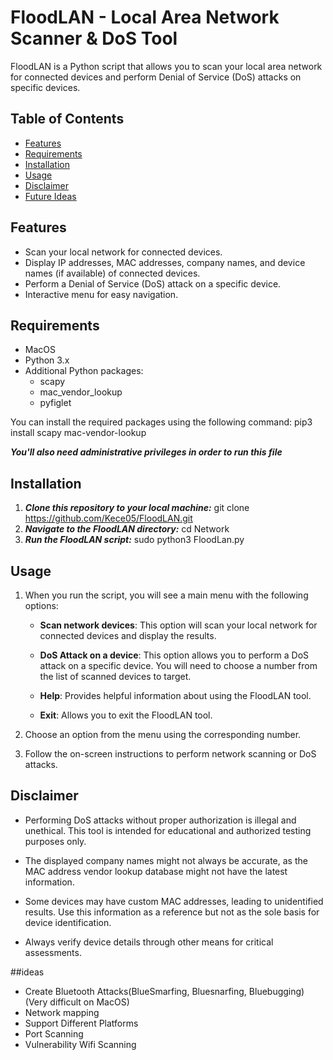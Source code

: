 # FloodLAN - Local Area Network Scanner & DoS Tool

FloodLAN is a Python script that allows you to scan your local area network for connected devices and perform Denial of Service (DoS) attacks on specific devices.

## Table of Contents

- [Features](#features)
- [Requirements](#requirements)
- [Installation](#installation)
- [Usage](#usage)
- [Disclaimer](#disclaimer)
- [Future Ideas](#ideas)

## Features

- Scan your local network for connected devices.
- Display IP addresses, MAC addresses, company names, and device names (if available) of connected devices.
- Perform a Denial of Service (DoS) attack on a specific device.
- Interactive menu for easy navigation.

## Requirements
- MacOS
- Python 3.x
- Additional Python packages:
  - scapy
  - mac_vendor_lookup
  - pyfiglet

You can install the required packages using the following command:
  pip3 install scapy mac-vendor-lookup
  
***You'll also need administrative privileges in order to run this file***

## Installation

1. ***Clone this repository to your local machine:*** git clone https://github.com/Kece05/FloodLAN.git
3. ***Navigate to the FloodLAN directory:*** cd Network
5. ***Run the FloodLAN script:*** sudo python3 FloodLan.py


## Usage

1. When you run the script, you will see a main menu with the following options:

   - **Scan network devices**: This option will scan your local network for connected devices and display the results.

   - **DoS Attack on a device**: This option allows you to perform a DoS attack on a specific device. You will need to choose a number from the list of scanned devices to target.

   - **Help**: Provides helpful information about using the FloodLAN tool.

   - **Exit**: Allows you to exit the FloodLAN tool.

2. Choose an option from the menu using the corresponding number.

3. Follow the on-screen instructions to perform network scanning or DoS attacks.

## Disclaimer

- Performing DoS attacks without proper authorization is illegal and unethical. This tool is intended for educational and authorized testing purposes only.

- The displayed company names might not always be accurate, as the MAC address vendor lookup database might not have the latest information.

- Some devices may have custom MAC addresses, leading to unidentified results. Use this information as a reference but not as the sole basis for device identification.

- Always verify device details through other means for critical assessments.

##ideas
- Create Bluetooth Attacks(BlueSmarfing, Bluesnarfing, Bluebugging)(Very difficult on MacOS)
- Network mapping
- Support Different Platforms
- Port Scanning
- Vulnerability Wifi Scanning
